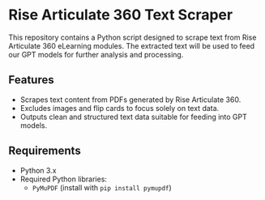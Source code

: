 # Rise Articulate 360 Text Scraper
This repository contains a Python script designed to scrape text from Rise Articulate 360 eLearning modules. The extracted text will be used to feed our GPT models for further analysis and processing.

## Features
- Scrapes text content from PDFs generated by Rise Articulate 360.
- Excludes images and flip cards to focus solely on text data.
- Outputs clean and structured text data suitable for feeding into GPT models.

## Requirements
- Python 3.x
- Required Python libraries:
  - `PyMuPDF` (install with `pip install pymupdf`)
